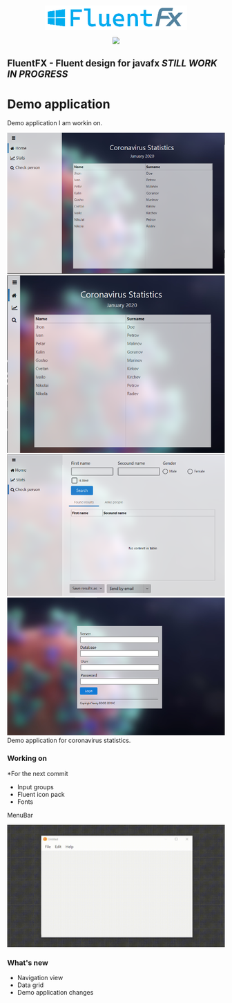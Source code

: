 <p align="center">
    <img src="./logo.png"/>
</div>

<p align="center">
    <a href="LICENSE">
      <img src="https://img.shields.io/badge/License-MIT-yellow.svg">
    </a>
</p>

## FluentFX - Fluent design for javafx *STILL WORK IN PROGRESS*

# Demo application

Demo application I am workin on.

<img src="./demo-covid.PNG"/>
<img src="./demo-2-covid.PNG"/>
<img src="./CheckPerson.PNG"/>
<img src="./login-demo.png"/>
Demo application for coronavirus statistics.

### Working on

*For the next commit

<ul>
<li>Input groups</li>
<li>Fluent icon pack</li>
<li>Fonts</li>
</ul>

MenuBar

![Gif](https://github.com/Ivan-Kalatchev/FluentFX/blob/master/menu.gif?raw=true)

### What's new

<ul>
<li>Navigation view</li>
<li>Data grid</li>
<li>Demo application changes</li>
</ul>
